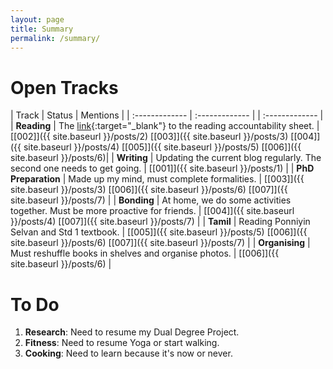 ```yaml
---
layout: page
title: Summary
permalink: /summary/
---
```




# Open Tracks

| Track | Status | Mentions |
| :------------- | :------------- | | :------------- |
| **Reading** | The [link](https://docs.google.com/spreadsheets/d/e/2PACX-1vTNBPS_v6iWKphkLI2sJ5VP91DHs0HaHp_3x7BBs1xobIIhNkgkYJmjdgdcr4PlF0x1BMgKnOXHc6l2/pubhtml?gid=1307999830&single=true){:target="_blank"} to the reading accountability sheet. | [\[002\]]({{ site.baseurl }}/posts/2) [\[003\]]({{ site.baseurl }}/posts/3) [\[004\]]({{ site.baseurl }}/posts/4) [\[005\]]({{ site.baseurl }}/posts/5) [\[006\]]({{ site.baseurl }}/posts/6)|
| **Writing** | Updating the current blog regularly. The second one needs to get going. | [\[001\]]({{ site.baseurl }}/posts/1) |
| **PhD Preparation** | Made up my mind, must complete formalities. | [\[003\]]({{ site.baseurl }}/posts/3) [\[006\]]({{ site.baseurl }}/posts/6) [\[007\]]({{ site.baseurl }}/posts/7) |
| **Bonding** | At home, we do some activities together. Must be more proactive for friends. | [\[004\]]({{ site.baseurl }}/posts/4) [\[007\]]({{ site.baseurl }}/posts/7) |
| **Tamil** | Reading Ponniyin Selvan and Std 1 textbook. | [\[005\]]({{ site.baseurl }}/posts/5) [\[006\]]({{ site.baseurl }}/posts/6) [\[007\]]({{ site.baseurl }}/posts/7) |
| **Organising** | Must reshuffle books in shelves and organise photos. | [\[006\]]({{ site.baseurl }}/posts/6) |


# To Do

1. **Research**: Need to resume my Dual Degree Project.
2. **Fitness**: Need to resume Yoga or start walking.
3. **Cooking**: Need to learn because it's now or never.
